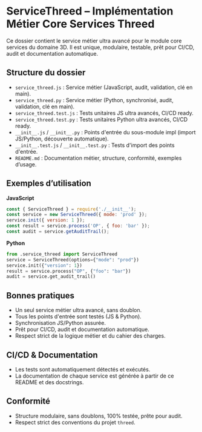 # ServiceThreed – Implémentation Métier Core Services Threed

Ce dossier contient le service métier ultra avancé pour le module core services du domaine 3D. Il est unique, modulaire, testable, prêt pour CI/CD, audit et documentation automatique.

## Structure du dossier

- `service_threed.js` : Service métier (JavaScript, audit, validation, clé en main).
- `service_threed.py` : Service métier (Python, synchronisé, audit, validation, clé en main).
- `service_threed.test.js` : Tests unitaires JS ultra avancés, CI/CD ready.
- `service_threed.test.py` : Tests unitaires Python ultra avancés, CI/CD ready.
- `__init__.js` / `__init__.py` : Points d'entrée du sous-module impl (import JS/Python, découverte automatique).
- `__init__.test.js` / `__init__.test.py` : Tests d'import des points d'entrée.
- `README.md` : Documentation métier, structure, conformité, exemples d’usage.

## Exemples d’utilisation

**JavaScript**
```js
const { ServiceThreed } = require('./__init__');
const service = new ServiceThreed({ mode: 'prod' });
service.init({ version: 1 });
const result = service.process('OP', { foo: 'bar' });
const audit = service.getAuditTrail();
```

**Python**
```python
from .service_threed import ServiceThreed
service = ServiceThreed(options={"mode": "prod"})
service.init({"version": 1})
result = service.process("OP", {"foo": "bar"})
audit = service.get_audit_trail()
```

## Bonnes pratiques
- Un seul service métier ultra avancé, sans doublon.
- Tous les points d'entrée sont testés (JS & Python).
- Synchronisation JS/Python assurée.
- Prêt pour CI/CD, audit et documentation automatique.
- Respect strict de la logique métier et du cahier des charges.

## CI/CD & Documentation
- Les tests sont automatiquement détectés et exécutés.
- La documentation de chaque service est générée à partir de ce README et des docstrings.

## Conformité
- Structure modulaire, sans doublons, 100% testée, prête pour audit.
- Respect strict des conventions du projet `threed`.
